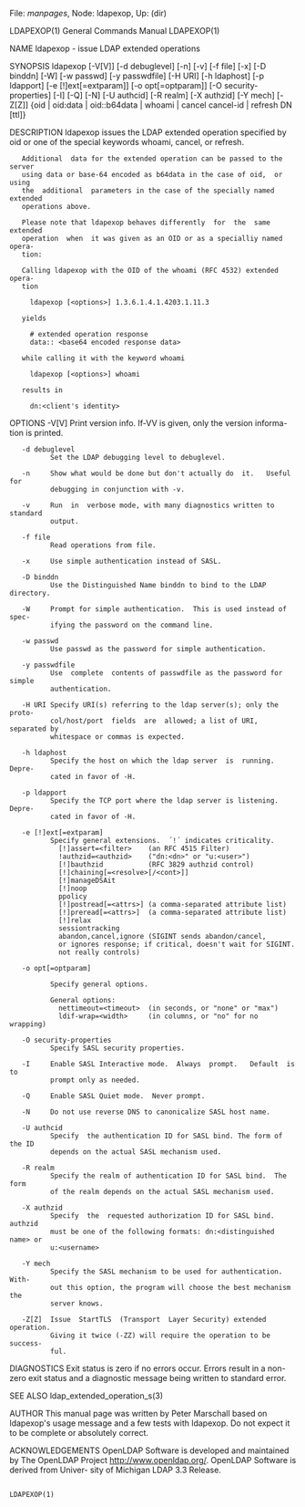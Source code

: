 File: *manpages*,  Node: ldapexop,  Up: (dir)


LDAPEXOP(1)                 General Commands Manual                LDAPEXOP(1)



NAME
       ldapexop - issue LDAP extended operations


SYNOPSIS
       ldapexop  [-V[V]]  [-d debuglevel] [-n] [-v] [-f file] [-x] [-D binddn]
       [-W] [-w passwd] [-y passwdfile] [-H URI]  [-h ldaphost]  [-p ldapport]
       [-e [!]ext[=extparam]]   [-o opt[=optparam]]   [-O security-properties]
       [-I] [-Q] [-N] [-U authcid] [-R realm] [-X authzid]  [-Y mech]  [-Z[Z]]
       {oid   |   oid:data  |  oid::b64data  |  whoami  |  cancel cancel-id  |
       refresh DN [ttl]}


DESCRIPTION
       ldapexop issues the LDAP extended operation specified by oid or one  of
       the special keywords whoami, cancel, or refresh.

       Additional  data for the extended operation can be passed to the server
       using data or base-64 encoded as b64data in the case of oid,  or  using
       the  additional  parameters in the case of the specially named extended
       operations above.

       Please note that ldapexop behaves differently  for  the  same  extended
       operation  when  it was given as an OID or as a specialliy named opera-
       tion:

       Calling ldapexop with the OID of the whoami (RFC 4532) extended  opera-
       tion

         ldapexop [<options>] 1.3.6.1.4.1.4203.1.11.3

       yields

         # extended operation response
         data:: <base64 encoded response data>

       while calling it with the keyword whoami

         ldapexop [<options>] whoami

       results in

         dn:<client's identity>




OPTIONS
       -V[V]  Print  version  info.  If-VV is given, only the version informa-
              tion is printed.

       -d debuglevel
              Set the LDAP debugging level to debuglevel.

       -n     Show what would be done but don't actually do  it.   Useful  for
              debugging in conjunction with -v.

       -v     Run  in  verbose mode, with many diagnostics written to standard
              output.

       -f file
              Read operations from file.

       -x     Use simple authentication instead of SASL.

       -D binddn
              Use the Distinguished Name binddn to bind to the LDAP directory.

       -W     Prompt for simple authentication.  This is used instead of spec-
              ifying the password on the command line.

       -w passwd
              Use passwd as the password for simple authentication.

       -y passwdfile
              Use  complete  contents of passwdfile as the password for simple
              authentication.

       -H URI Specify URI(s) referring to the ldap server(s); only the  proto-
              col/host/port  fields  are  allowed; a list of URI, separated by
              whitespace or commas is expected.

       -h ldaphost
              Specify the host on which the ldap server  is  running.   Depre-
              cated in favor of -H.

       -p ldapport
              Specify the TCP port where the ldap server is listening.  Depre-
              cated in favor of -H.

       -e [!]ext[=extparam]
              Specify general extensions.  ´!´ indicates criticality.
                [!]assert=<filter>    (an RFC 4515 Filter)
                !authzid=<authzid>    ("dn:<dn>" or "u:<user>")
                [!]bauthzid           (RFC 3829 authzid control)
                [!]chaining[=<resolve>[/<cont>]]
                [!]manageDSAit
                [!]noop
                ppolicy
                [!]postread[=<attrs>] (a comma-separated attribute list)
                [!]preread[=<attrs>]  (a comma-separated attribute list)
                [!]relax
                sessiontracking
                abandon,cancel,ignore (SIGINT sends abandon/cancel,
                or ignores response; if critical, doesn't wait for SIGINT.
                not really controls)

       -o opt[=optparam]

              Specify general options.

              General options:
                nettimeout=<timeout>  (in seconds, or "none" or "max")
                ldif-wrap=<width>     (in columns, or "no" for no wrapping)

       -O security-properties
              Specify SASL security properties.

       -I     Enable SASL Interactive mode.  Always  prompt.   Default  is  to
              prompt only as needed.

       -Q     Enable SASL Quiet mode.  Never prompt.

       -N     Do not use reverse DNS to canonicalize SASL host name.

       -U authcid
              Specify  the authentication ID for SASL bind. The form of the ID
              depends on the actual SASL mechanism used.

       -R realm
              Specify the realm of authentication ID for SASL bind.  The  form
              of the realm depends on the actual SASL mechanism used.

       -X authzid
              Specify  the  requested authorization ID for SASL bind.  authzid
              must be one of the following formats: dn:<distinguished name> or
              u:<username>

       -Y mech
              Specify the SASL mechanism to be used for authentication.  With-
              out this option, the program will choose the best mechanism  the
              server knows.

       -Z[Z]  Issue  StartTLS  (Transport  Layer Security) extended operation.
              Giving it twice (-ZZ) will require the operation to be  success-
              ful.


DIAGNOSTICS
       Exit  status  is  zero if no errors occur.  Errors result in a non-zero
       exit status and a diagnostic message being written to standard error.


SEE ALSO
       ldap_extended_operation_s(3)


AUTHOR
       This manual page was written by Peter  Marschall  based  on  ldapexop's
       usage  message  and  a few tests with ldapexop.  Do not expect it to be
       complete or absolutely correct.


ACKNOWLEDGEMENTS
       OpenLDAP Software is developed and maintained by The  OpenLDAP  Project
       <http://www.openldap.org/>.   OpenLDAP Software is derived from Univer-
       sity of Michigan LDAP 3.3 Release.




                                                                   LDAPEXOP(1)

